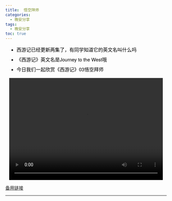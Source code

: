 ```yaml
---
title:  悟空拜师
categories:
  - 晚安分享
tags:
  - 晚安分享
toc: true 
---
```





<!-- - 西游记已经更新两集了，有同学知道它的英文名叫什么吗
- 《西游记》英文名是Journey to the West哦
- 今日我们一起欣赏《西游记》03悟空拜师 -->

<section id="nice" data-tool="mdnice编辑器" data-website="https://www.mdnice.com" style="font-size: 16px; color: black; padding: 0 10px; line-height: 1.6; word-spacing: 0px; letter-spacing: 0px; word-break: break-word; word-wrap: break-word; text-align: left; font-family: Optima-Regular, Optima, PingFangSC-light, PingFangTC-light, 'PingFang SC', Cambria, Cochin, Georgia, Times, 'Times New Roman', serif;"><ul data-tool="mdnice编辑器" style="margin-top: 8px; margin-bottom: 8px; padding-left: 25px; color: black; list-style-type: disc;">
<li><section style="margin-top: 5px; margin-bottom: 5px; line-height: 26px; text-align: left; color: rgb(1,1,1); font-weight: 500; font-size: 15px; font-family: 'Helvetica Neue', Helvetica, 'Segoe UI', Arial, freesans, sans-serif;">西游记已经更新两集了，有同学知道它的英文名叫什么吗</section></li><li><section style="margin-top: 5px; margin-bottom: 5px; line-height: 26px; text-align: left; color: rgb(1,1,1); font-weight: 500; font-size: 15px; font-family: 'Helvetica Neue', Helvetica, 'Segoe UI', Arial, freesans, sans-serif;">《西游记》英文名是Journey to the West哦</section></li><li><section style="margin-top: 5px; margin-bottom: 5px; line-height: 26px; text-align: left; color: rgb(1,1,1); font-weight: 500; font-size: 15px; font-family: 'Helvetica Neue', Helvetica, 'Segoe UI', Arial, freesans, sans-serif;">今日我们一起欣赏《西游记》03悟空拜师</section></li></ul>
</section>


<p style="text-align:center">
   <video width="480" height="320" controls>
       <source src="/video/78.mp4">
   </video>
</p>
 <p><a href="/video/78.mp4">备用链接</a></p>
 
---





